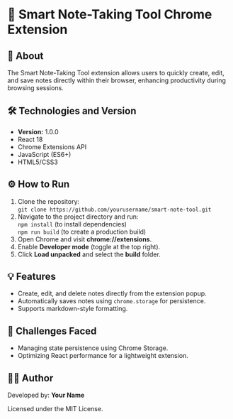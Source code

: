 <!DOCTYPE html>
<html>
<head>
  <title>Smart Note-Taking Tool Extension - README</title>
</head>
<body>
  <h1>📝 Smart Note-Taking Tool Chrome Extension</h1>

  <h2>📜 About</h2>
  <p>The Smart Note-Taking Tool extension allows users to quickly create, edit, and save notes directly within their browser, enhancing productivity during browsing sessions.</p>

  <h2>🛠️ Technologies and Version</h2>
  <ul>
    <li><strong>Version:</strong> 1.0.0</li>
    <li>React 18</li>
    <li>Chrome Extensions API</li>
    <li>JavaScript (ES6+)</li>
    <li>HTML5/CSS3</li>
  </ul>

  <h2>⚙️ How to Run</h2>
  <ol>
    <li>Clone the repository:<br>
      <code>git clone https://github.com/yourusername/smart-note-tool.git</code>
    </li>
    <li>Navigate to the project directory and run:<br>
      <code>npm install</code> (to install dependencies)<br>
      <code>npm run build</code> (to create a production build)
    </li>
    <li>Open Chrome and visit <strong>chrome://extensions</strong>.</li>
    <li>Enable <strong>Developer mode</strong> (toggle at the top right).</li>
    <li>Click <strong>Load unpacked</strong> and select the <strong>build</strong> folder.</li>
  </ol>

  <h2>💡 Features</h2>
  <ul>
    <li>Create, edit, and delete notes directly from the extension popup.</li>
    <li>Automatically saves notes using <code>chrome.storage</code> for persistence.</li>
    <li>Supports markdown-style formatting.</li>
  </ul>

  <h2>🚧 Challenges Faced</h2>
  <ul>
    <li>Managing state persistence using Chrome Storage.</li>
    <li>Optimizing React performance for a lightweight extension.</li>
  </ul>

  <h2>👨‍💻 Author</h2>
  <p>Developed by: <strong>Your Name</strong></p>
  <p>Licensed under the MIT License.</p>
</body>
</html>
